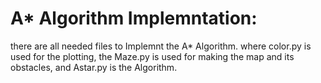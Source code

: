 #   A* Algorithm Implemntation:
there are all needed files to Implemnt the A* Algorithm. where color.py is used for the plotting, the Maze.py is used for making the map and its obstacles, and Astar.py is the Algorithm.


